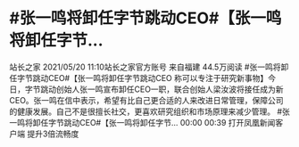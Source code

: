 # #张一鸣将卸任字节跳动CEO#【张一鸣将卸任字节...

站长之家
2021/05/20 11:10站长之家官方账号  来自福建
44.5万阅读
#张一鸣将卸任字节跳动CEO#【张一鸣将卸任字节跳动CEO 称可以专注于研究新事物】今日，字节跳动创始人张一鸣宣布卸任CEO一职，联合创始人梁汝波将接任成为新CEO。张一鸣在信中表示，希望有比自己更合适的人来改进日常管理，保障公司的健康发展。自己不是很擅长社交，更喜欢研究组织和市场原理来减少管理。
#张一鸣将卸任字节跳动CEO#【张一鸣将卸任字节...
00:00
00:39
打开凤凰新闻客户端 提升3倍流畅度
